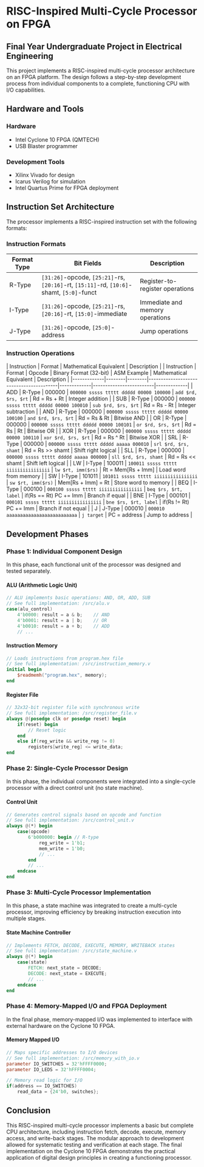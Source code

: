 # RISC-Inspired Multi-Cycle Processor on FPGA

## Final Year Undergraduate Project in Electrical Engineering

This project implements a RISC-inspired multi-cycle processor architecture on an FPGA platform. The design follows a step-by-step development process from individual components to a complete, functioning CPU with I/O capabilities.

## Hardware and Tools

### Hardware
- Intel Cyclone 10 FPGA (QMTECH)
- USB Blaster programmer

### Development Tools
- Xilinx Vivado for design
- Icarus Verilog for simulation
- Intel Quartus Prime for FPGA deployment

## Instruction Set Architecture

The processor implements a RISC-inspired instruction set with the following formats:

### Instruction Formats

| Format Type | Bit Fields | Description |
|-------------|------------|-------------|
| R-Type      | `[31:26]`-opcode, `[25:21]`-rs, `[20:16]`-rt, `[15:11]`-rd, `[10:6]`-shamt, `[5:0]`-funct | Register-to-register operations |
| I-Type      | `[31:26]`-opcode, `[25:21]`-rs, `[20:16]`-rt, `[15:0]`-immediate | Immediate and memory operations |
| J-Type      | `[31:26]`-opcode, `[25:0]`-address | Jump operations |

### Instruction Operations

| Instruction | Format | Mathematical Equivalent | Description |
| Instruction | Format | Opcode | Binary Format (32-bit)                  | ASM Example | Mathematical Equivalent | Description |
|-------------|--------|--------|-----------------------------------------|-------------|-------------------------|-------------|
| ADD         | R-Type | 000000 | `000000 sssss ttttt ddddd 00000 100000` | `add $rd, $rs, $rt` | Rd = Rs + Rt | Integer addition |
| SUB         | R-Type | 000000 | `000000 sssss ttttt ddddd 00000 100010` | `sub $rd, $rs, $rt` | Rd = Rs - Rt | Integer subtraction |
| AND         | R-Type | 000000 | `000000 sssss ttttt ddddd 00000 100100` | `and $rd, $rs, $rt` | Rd = Rs & Rt | Bitwise AND |
| OR          | R-Type | 000000 | `000000 sssss ttttt ddddd 00000 100101` | `or $rd, $rs, $rt` | Rd = Rs \| Rt | Bitwise OR |
| XOR         | R-Type | 000000 | `000000 sssss ttttt ddddd 00000 100110` | `xor $rd, $rs, $rt` | Rd = Rs ^ Rt | Bitwise XOR |
| SRL         | R-Type | 000000 | `000000 sssss ttttt ddddd aaaaa 000010` | `srl $rd, $rs, shamt` | Rd = Rs >> shamt | Shift right logical |
| SLL         | R-Type | 000000 | `000000 sssss ttttt ddddd aaaaa 000000` | `sll $rd, $rs, shamt` | Rd = Rs << shamt | Shift left logical |
| LW          | I-Type | 100011 | `100011 sssss ttttt iiiiiiiiiiiiiiii`   | `lw $rt, imm($rs)` | Rt = Mem[Rs + Imm] | Load word from memory |
| SW          | I-Type | 101011 | `101011 sssss ttttt iiiiiiiiiiiiiiii`   | `sw $rt, imm($rs)` | Mem[Rs + Imm] = Rt | Store word to memory |
| BEQ         | I-Type | 000100 | `000100 sssss ttttt iiiiiiiiiiiiiiii`   | `beq $rs, $rt, label` | if(Rs == Rt) PC += Imm | Branch if equal |
| BNE         | I-Type | 000101 | `000101 sssss ttttt iiiiiiiiiiiiiiii`   | `bne $rs, $rt, label` | if(Rs != Rt) PC += Imm | Branch if not equal |
| J           | J-Type | 000010 | `000010 aaaaaaaaaaaaaaaaaaaaaaaaaa`     | `j target` | PC = address | Jump to address |

## Development Phases

### Phase 1: Individual Component Design

In this phase, each functional unit of the processor was designed and tested separately.

#### ALU (Arithmetic Logic Unit)
```verilog
// ALU implements basic operations: AND, OR, ADD, SUB
// See full implementation: /src/alu.v
case(alu_control)
    4'b0000: result = a & b;    // AND
    4'b0001: result = a | b;    // OR
    4'b0010: result = a + b;    // ADD
    // ...
```

#### Instruction Memory
```verilog
// Loads instructions from program.hex file
// See full implementation: /src/instruction_memory.v
initial begin
    $readmemh("program.hex", memory);
end
```

#### Register File
```verilog
// 32x32-bit register file with synchronous write
// See full implementation: /src/register_file.v
always @(posedge clk or posedge reset) begin
    if(reset) begin
        // Reset logic
    end
    else if(reg_write && write_reg != 0)
        registers[write_reg] <= write_data;
end
```

### Phase 2: Single-Cycle Processor Design

In this phase, the individual components were integrated into a single-cycle processor with a direct control unit (no state machine).

#### Control Unit
```verilog
// Generates control signals based on opcode and function
// See full implementation: /src/control_unit.v
always @(*) begin
    case(opcode)
        6'b000000: begin // R-type
            reg_write = 1'b1;
            mem_write = 1'b0;
            // ...
        end
        // ...
    endcase
end
```

### Phase 3: Multi-Cycle Processor Implementation

In this phase, a state machine was integrated to create a multi-cycle processor, improving efficiency by breaking instruction execution into multiple stages.

#### State Machine Controller
```verilog
// Implements FETCH, DECODE, EXECUTE, MEMORY, WRITEBACK states
// See full implementation: /src/state_machine.v
always @(*) begin
    case(state)
        FETCH: next_state = DECODE;
        DECODE: next_state = EXECUTE;
        // ...
    endcase
end
```

### Phase 4: Memory-Mapped I/O and FPGA Deployment

In the final phase, memory-mapped I/O was implemented to interface with external hardware on the Cyclone 10 FPGA.

#### Memory Mapped I/O
```verilog
// Maps specific addresses to I/O devices
// See full implementation: /src/memory_with_io.v
parameter IO_SWITCHES = 32'hFFFF0000;
parameter IO_LEDS = 32'hFFFF0004;

// Memory read logic for I/O
if(address == IO_SWITCHES)
    read_data = {24'b0, switches};
```

## Conclusion

This RISC-inspired multi-cycle processor implements a basic but complete CPU architecture, including instruction fetch, decode, execute, memory access, and write-back stages. The modular approach to development allowed for systematic testing and verification at each stage. The final implementation on the Cyclone 10 FPGA demonstrates the practical application of digital design principles in creating a functioning processor.
